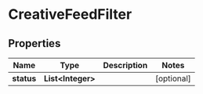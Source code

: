 

# CreativeFeedFilter


## Properties

Name | Type | Description | Notes
------------ | ------------- | ------------- | -------------
**status** | **List&lt;Integer&gt;** |  |  [optional]



